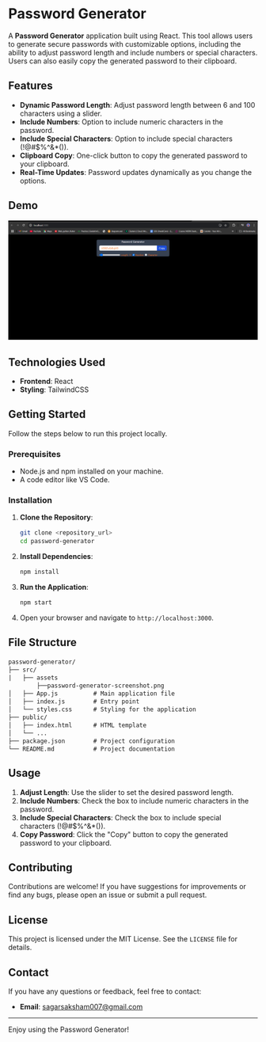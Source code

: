 # Password Generator

A **Password Generator** application built using React. This tool allows users to generate secure passwords with customizable options, including the ability to adjust password length and include numbers or special characters. Users can also easily copy the generated password to their clipboard.

## Features

- **Dynamic Password Length**: Adjust password length between 6 and 100 characters using a slider.
- **Include Numbers**: Option to include numeric characters in the password.
- **Include Special Characters**: Option to include special characters (!@#$%^&*()).
- **Clipboard Copy**: One-click button to copy the generated password to your clipboard.
- **Real-Time Updates**: Password updates dynamically as you change the options.

## Demo
![Password Generator Screenshot](src/assets/password-generator-screenshot.png)

## Technologies Used

- **Frontend**: React
- **Styling**: TailwindCSS

## Getting Started

Follow the steps below to run this project locally.

### Prerequisites

- Node.js and npm installed on your machine.
- A code editor like VS Code.

### Installation

1. **Clone the Repository**:
   ```bash
   git clone <repository_url>
   cd password-generator
   ```

2. **Install Dependencies**:
   ```bash
   npm install
   ```

3. **Run the Application**:
   ```bash
   npm start
   ```

4. Open your browser and navigate to `http://localhost:3000`.

## File Structure

```
password-generator/
├── src/
|   ├── assets
        ├──password-generator-screenshot.png
│   ├── App.js          # Main application file
│   ├── index.js        # Entry point
│   └── styles.css      # Styling for the application
├── public/
│   ├── index.html      # HTML template
│   └── ...
├── package.json        # Project configuration
└── README.md           # Project documentation
```

## Usage

1. **Adjust Length**: Use the slider to set the desired password length.
2. **Include Numbers**: Check the box to include numeric characters in the password.
3. **Include Special Characters**: Check the box to include special characters (!@#$%^&*()).
4. **Copy Password**: Click the "Copy" button to copy the generated password to your clipboard.


## Contributing

Contributions are welcome! If you have suggestions for improvements or find any bugs, please open an issue or submit a pull request.

## License

This project is licensed under the MIT License. See the `LICENSE` file for details.

## Contact

If you have any questions or feedback, feel free to contact:
- **Email**: [sagarsaksham007@gmail.com](mailto:sagarsaksham007@gmail.com)

---

Enjoy using the Password Generator!
